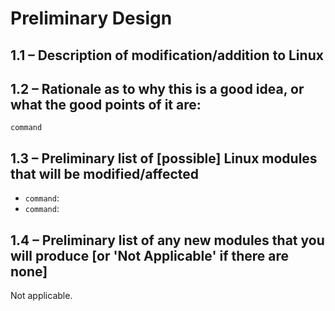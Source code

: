 # Preliminary Design

## 1.1 – Description of modification/addition to Linux


## 1.2 – Rationale as to why this is a good idea, or what the good points of it are:


```
command 
```



## 1.3 – Preliminary list of [possible] Linux modules that will be modified/affected

* `command`: 
* `command`: 

## 1.4 – Preliminary list of any new modules that you will produce [or 'Not Applicable' if there are none]
Not applicable.
